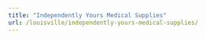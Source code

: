 ```yaml
---
title: "Independently Yours Medical Supplies"
url: /louisville/independently-yours-medical-supplies/
---
```

